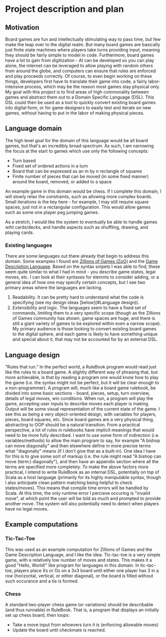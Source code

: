 # Project description and plan

## Motivation
Board games are fun and intellectually stimulating way to pass time, but few make the leap over to the digital realm. But many board games are basically just finite state machines where players take turns providing input, meaning they should be fairly simple to model in code. Furthermore, board games have a lot to gain from digitization - AI can be developed so you can play alone, the internet can be leveraged to allow playing with random others from around the globe, and computers can ensure that rules are enforced and play proceeds correctly. Of course, to even begin working on these things, developers first have to translate their game into code, a fairly labor-intensive process, which may be the reason most games stay physical only. My goal with this project is to find areas of high commonality between games and abstract them out to a Domain Specific Language (DSL). This DSL could then be used as a tool to quickly convert existing board games into digital form, or for game designers to easily test and iterate on new games, without having to put in the labor of making physical pieces.

## Language domain
The high level goal for the domain of this language would be all board games, but that's an incredibly broad spectrum. As such, I am narrowing the focus at the start to games which use only the following concepts:
* Turn based
* Fixed set of ordered actions in a turn
* Board that can be expressed as an m by n rectangle of squares
* Finite number of pieces that can be moved (in some fixed manner) around the board, removed, or added to a space

An example game in this domain would be chess. If I complete this domain, I will slowly relax the constraints, such as allowing more complex boards. Small iterations is the key here - for example, I may still require square spaces, just not in a rectangular configuration. This would allow games such as some one player peg jumping games.

As a stretch, I would like the system to eventually be able to handle games wiht cards/decks, and handle aspects such as shuffling, drawing, and playing cards.

### Existing languages
There are some languages out there already that begin to address this domain. Some examples I found are [Zillions of Games (ZoG)](http://www.zillions-of-games.com/) and the [Game Description Language](http://logic.stanford.edu/classes/cs227/2013/readings/gdl_spec.pdf). Based on the syntax snipets I was able to find, these seem quite similar to what I had in mind - you describe game states, legal moves, etc. I can look at their syntaxes for elemnts to consider adding, or a general idea of how one may specify certain concepts, but I see two primary areas where the languages are lacking.
1. Readability. It can be pretty hard to understand what the code is specifying (see my design ideas [below](#Language design)).
2. Extensibility and logic. The languages seem to have a fixed set of commands, limiting them to a very specific scope (though as the Zillions of Games community has shown, game spaces are huge, and there is still a giant variety of games to be explored within even a narrow scope). My primary audience is those looking to convert existing board games to the digital sphere, and each game is likely to have something unique and special about it, that may not be accounted for by an external DSL.

## Language design
"Rules that run." In the perfect world, a RuleBook program would read just like the rules to a board game. A slightly different way of phrasing that, but more achievable, is that by reading a program one would know how to play the game (i.e. the syntax might not be perfect, but it will be clear enough to a non-programmer). A program will, much like a board game rulebook, be divided into some basic sections - board, pieces, setup, turn overview, details of legal moves, win conditions.
When run, a program will play the game, accepting user inputs to describe moves each player is making. Output will be some visual representation of the current state of the game. 
I see this as being a very object-oriented design, with variables for players, pieces, board squares, etc. Since board games are a very physical thing, abstracting to OOP should be a natural transition.
From a practical perspective, a lot of rules in rulebooks have implicit meanings that would need to be more fully described. I want to use some form of indirection (i.e. variables/methods) to allow the main program to say, for example "A bishop can move diagonally" and then elsewhere define in more precise terms what "diagonally" means (if I don't give that as a built-in). One idea I have for this is to give some sort of markup (i.e. the rule might read "A bishop can move (term:) diagonally"), and then have an appendix section where all the terms are specified more completely.
To make the above factors more practical, I intend to write RuleBook as an internal DSL, potentially on top of Scala as a host language (primarily for its highly manipulable syntax, though I also anticipate clean pattern matching being helpful to check states/moves). This means that compile time errors will be handled by Scala. At this time, the only runtime error I percieve occuring is "invalid move", at which point the user will be told as much and prompted to provide another move. The system will also potentially need to detect when players have no legal moves.

## Example computations
### Tic-Tac-Toe
This was used as an example computation for Zillions of Games and the Game Description Language, and I like the idea. Tic-tac-toe is a very simple game, with a relatively low number of moves and states. This makes it a good "Hello, World!" like program for languages in this domain. In tic-tac-toe, players place Xs or Os on a 3x3 board until either one player has 3 in a row (horizontal, vertical, or either diagonal), or the board is filled without such occurance and a tie is formed. 
### Chess
A standard two-player chess game (or variations) should be describable (and thus runnable) in RuleBook. That is, a program that displays an initially set up chess board, then loops:
* Take a move input from whoevers turn it is (enforcing allowable moves)
* Update the board
until checkmate is reached.